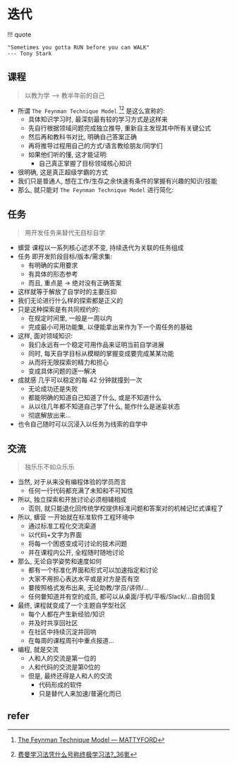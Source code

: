 # 迭代
!!! quote

    "Sometimes you gotta RUN before you can WALK"
    --- Tony Stark 


## 课程
> 以教为学 --> 教半年前的自己

- 所谓 `The Feynman Technique Model` [^1][^2] 是这么宣称的:
    + 具体知识学习时, 最深刻最有较的学习方式是这样来
    + 先自行根据领域问题完成独立推导, 重新自主发现其中所有关键公式
    + 然后再和教科书对比, 明确自己答案正确
    + 再将推导过程用自己的方式/语言教给朋友/同学们
    + 如果他们听的懂, 这才能证明:
        * 自己真正掌握了目标领域核心知识
- 很明确, 这是真正超级学霸的方式
- 我们只是普通人, 想在工作/生存之余快速有条件的掌握有兴趣的知识/技能
- 那么, 就只能对 `The Feynman Technique Model` 进行简化:

## 任务
> 用开发任务来替代无目标自学

- 蠎营 课程以一系列核心述求不变, 持续迭代为关联的任务组成
- 任务 即开发阶段目标/版本/需求集:
    + 有明确的实用要求
    + 有具体的形态参考
    + 而且, 重点是 -> 绝对没有正确答案
- 这样就等于解放了自学时的主要压抑
- 我们无论进行什么样的探索都是正义的
- 只是这种探索是有共同规约的:
    + 在规定时间里, 一般是一周以内
    + 完成最小可用功能集, 以便能拿出来作为下一个周任务的基础
- 这样, 面对领域知识:
    + 我们永远有一个稳定可用作品来证明当前自学进展
    + 同时, 每天自学目标从模糊的掌握变成要完成某某功能
    + 从而将无限探索的精力和担心
    + 变成具体问题的逐一解决
- 成就感 几乎可以稳定的每 42 分钟就撞到一次
    + 无论成功还是失败
    + 都能明确的知道自己知道了什么, 或是不知道什么
    + 从以往几年都不知道自己学了什么, 能作什么是迷妄状态
    + 彻底解放出来...
- 也令自己随时可以沉浸入以任务为线索的自学中


## 交流
> 独乐乐不如众乐乐

- 当然, 对于从来没有编程体验的学员而言
    + 任何一行代码都充满了未知和不可知性
- 所以, 独立探索和开放讨论必须相辅相成
    + 否则, 就只能退化回传统学校提供标准问题和答案对的机械记忆式课程了
- 所以, 蠎营 一开始就在标准软件工程环境中
    + 通过标准工程化交流渠道
    + 以代码+文字为界面
    + 将每一个困惑变成可讨论的技术问题
    + 并在课程内公开, 全程随时随地讨论
- 那么, 无论自学姿势和速度如何
    + 都有一个标准化界面和形式可以加速指定和讨论
    + 大家不用担心表达水平或是对方是否有空
    + 嘦按照格式发布出来, 无论助教/学员/讲师/...
    + 任何嘦知道并有空的成员, 都可以从桌面/手机/平板/Slack/...自由回复
- 最终, 课程就变成了一个主题自学型社区
    + 每个人都在产生新经验/知识
    + 并及时共享回社区
    + 在社区中持续沉淀并回响
    + 在每周的课程周刊中重点报道...
- 编程, 就是交流
    + 人和人的交流是第一位的
    + 人和代码的交流是第0位的
    + 但是, 最终还得是人和人的交流
        * 代码形成的软件
        * 只是替代人来加速/普遍化而已


## refer


[^1]: [The Feynman Technique Model — MATTYFORD](https://mattyford.com/blog/2014/1/23/the-feynman-technique-model)

[^2]: [费曼学习法凭什么号称终极学习法?_36氪](https://36kr.com/p/5099728.html)
